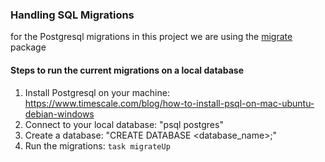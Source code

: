 ### Handling SQL Migrations

for the Postgresql migrations in this project we are using the [migrate](https://github.com/golang-migrate/migrate/blob/master/database/postgres/TUTORIAL.md) package

#### Steps to run the current migrations on a local database

1. Install Postgresql on your machine: https://www.timescale.com/blog/how-to-install-psql-on-mac-ubuntu-debian-windows
2. Connect to your local database: "psql postgres"
3. Create a database: "CREATE DATABASE <database_name>;"
4. Run the migrations: ```task migrateUp```